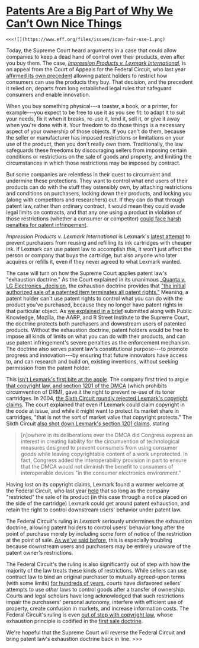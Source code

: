 # [Patents Are a Big Part of Why We Can’t Own Nice Things](undefined)

    <<<![](https://www.eff.org/files/issues/icon-fair-use-1.png)  

Today, the Supreme Court heard arguments in a case that could allow companies to keep a dead hand of control over their products, even after you buy them.  The case, [_Impression Products v. Lexmark International_][0], is on appeal from the Court of Appeals for the Federal Circuit, who last year [affirmed its own precedent][1] allowing patent holders to restrict how consumers can use the products they buy. That decision, and the precedent it relied on, departs from long established legal rules that safeguard consumers and enable innovation.

When you buy something physical---a toaster, a book, or a printer, for example---you expect to be free to use it as you see fit: to adapt it to suit your needs, fix it when it breaks, re-use it, lend it, sell it, or give it away when you're done with it. Your freedom to do those things is a necessary aspect of your ownership of those objects. If you can't do them, because the seller or manufacturer has imposed restrictions or limitations on your use of the product, then you don't really own them. Traditionally, the law safeguards these freedoms by discouraging sellers from imposing certain conditions or restrictions on the sale of goods and property, and limiting the circumstances in which those restrictions may be imposed by contract.

But some companies are relentless in their quest to circumvent and undermine these protections. They want to control what end users of their products can do with the stuff they ostensibly own, by attaching restrictions and conditions on purchasers, locking down their products, and locking you (along with competitors and researchers) out. If they can do that through patent law, rather than ordinary contract, it would mean they could evade legal limits on contracts, and that any one using a product in violation of those restrictions (whether a consumer or competitor) [could face harsh penalties for patent infringement][1].

_Impression Products v. Lexmark International_ is Lexmark's [latest attempt][2] to prevent purchasers from reusing and refilling its ink cartridges with cheaper ink. If Lexmark can use patent law to accomplish this, it won't just affect the person or company that buys the cartridge, but also anyone who later acquires or refills it, even if they never agreed to what Lexmark wanted.

The case will turn on how the Supreme Court applies patent law's "exhaustion doctrine." As the Court explained in its unanimous [_Quanta v. LG Electronics _decision][3], the exhaustion doctrine provides that ["the initial authorized sale of a patented item terminates all patent rights."][4] Meaning, a patent holder can't use patent rights to control what you can do with the product you've purchased, because they no longer have patent rights in that particular object. As [we explained in a brief][5] submitted along with Public Knowledge, Mozilla, the AARP, and R Street Institute to the Supreme Court, the doctrine protects both purchasers and downstream users of patented products. Without the exhaustion doctrine, patent holders would be free to impose all kinds of limits on what you can do with their products, and can use patent infringement's severe penalties as the enforcement mechanism. The doctrine also serves patent law's constitutional purpose---to promote progress and innovation---by ensuring that future innovators have access to, and can research and build on, existing inventions, without seeking permission from the patent holder.

This [isn't Lexmark's first bite at the apple][2]. The company first tried to argue [that copyright law, and section 1201 of the DMCA][6] (which prohibits circumvention of DRM), gave it the right to prevent re-use of its toner cartridges. In 2004, [the Sixth Circuit roundly rejected Lexmark's copyright claims][6]. The court explained that even if Lexmark could claim copyright in the code at issue, and while it might want to protect its market share in cartridges, "that is not the sort of market value that copyright protects." The Sixth Circuit [also shot down Lexmark's section 1201 claims][6], stating

> \[n\]owhere in its deliberations over the DMCA did Congress express an interest in creating liability for the circumvention of technological measures designed to prevent consumers from using consumer goods while leaving copyrightable content of a work unprotected. In fact, Congress added the interoperability provision in part to ensure that the DMCA would not diminish the benefit to consumers of interoperable devices "in the consumer electronics environment."

Having lost on its copyright claims, Lexmark found a warmer welcome at the Federal Circuit, who last year [held][7] that so long as the company "restricted" the sale of its product (in this case through a notice placed on the side of the cartridge) Lexmark could get around patent exhaustion, and retain the right to control downstream users' behavior under patent law.

The Federal Circuit's ruling in _Lexmark_ seriously undermines the exhaustion doctrine, allowing patent holders to control users' behavior long after the point of purchase merely by including some form of notice of the restriction at the point of sale. [As we've said before][1], this is especially troubling because downstream users and purchasers may be entirely unaware of the patent owner's restrictions.

The Federal Circuit's the ruling is also significantly out of step with how the majority of the law treats these kinds of restrictions. While sellers can use contract law to bind an original purchaser to mutually agreed-upon terms (with some limits) [for hundreds of years][1], courts have disfavored sellers' attempts to use _other_ laws to control goods after a transfer of ownership. Courts and legal scholars have long acknowledged that such restrictions impair the purchasers' personal autonomy, interfere with efficient use of property, create confusion in markets, and increase information costs. The Federal Circuit's ruling is even [out of step with copyright law][8], whose exhaustion principle is codified in the [first sale doctrine][9].

We're hopeful that the Supreme Court will reverse the Federal Circuit and bring patent law's exhaustion doctrine back in line.
\>\>\>

[0]: http://www.scotusblog.com/case-files/cases/impression-products-inc-v-lexmark-international-inc/
[1]: https://www.eff.org/deeplinks/2016/02/federal-circuit-sticks-its-guns-patent-owners-can-prevent-you-owning-anything
[2]: https://www.eff.org/deeplinks/2015/06/if-first-you-dont-succeed-dont-try-again-patent-law
[3]: https://www.eff.org/deeplinks/2008/06/supreme-court-victory-patent-first-sale-doctrine
[4]: https://www.eff.org/files/quanta.pdf
[5]: https://www.eff.org/document/supreme-court-merits-brief
[6]: https://www.eff.org/cases/lexmark-v-static-control-case-archive
[7]: https://www.eff.org/files/2016/02/16/lexmark_v_impression_prod.pdf
[8]: https://www.eff.org/files/2017/01/23/brief-lexmark-merits.pdf
[9]: https://www.law.cornell.edu/uscode/text/17/109...
  